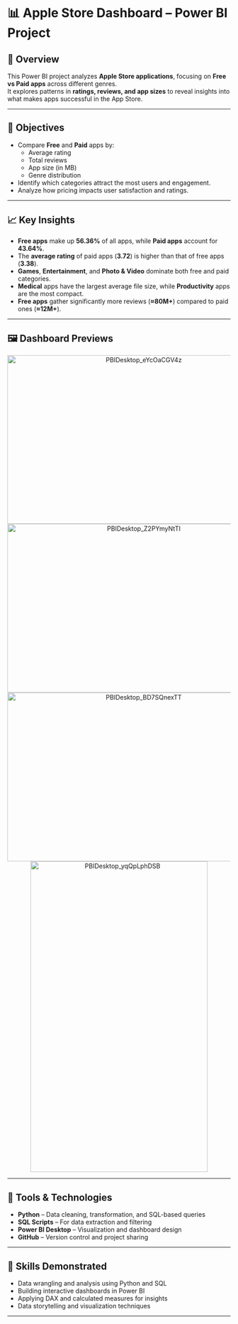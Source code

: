 # 📊 Apple Store Dashboard – Power BI Project

## 📁 Overview
This Power BI project analyzes **Apple Store applications**, focusing on **Free vs Paid apps** across different genres.  
It explores patterns in **ratings, reviews, and app sizes** to reveal insights into what makes apps successful in the App Store.

---

## 🎯 Objectives
- Compare **Free** and **Paid** apps by:
  - Average rating  
  - Total reviews  
  - App size (in MB)  
  - Genre distribution  
- Identify which categories attract the most users and engagement.  
- Analyze how pricing impacts user satisfaction and ratings.

---

## 📈 Key Insights
- **Free apps** make up **56.36%** of all apps, while **Paid apps** account for **43.64%**.  
- The **average rating** of paid apps (**3.72**) is higher than that of free apps (**3.38**).  
- **Games**, **Entertainment**, and **Photo & Video** dominate both free and paid categories.  
- **Medical** apps have the largest average file size, while **Productivity** apps are the most compact.  
- **Free apps** gather significantly more reviews (**≈80M+**) compared to paid ones (**≈12M+**).

---

## 🖼️ Dashboard Previews
<p align="center">
<img src="https://github.com/user-attachments/assets/bfbd315e-f323-4941-a374-c29156c854fc" width="600" height="380" alt="PBIDesktop_eYcOaCGV4z" />
<img src="https://github.com/user-attachments/assets/52e2f23e-6964-4efc-9676-20304e5693be" width="600" height="380" alt="PBIDesktop_Z2PYmyNtTI" />
<img src="https://github.com/user-attachments/assets/eebe6e82-99e8-4cf6-86c2-4a89a5a04667" width="600" height="380" alt="PBIDesktop_BD7SQnexTT" />
<img src="https://github.com/user-attachments/assets/c18cdb13-6eb9-4e9c-ad59-5925c3464e16" width="400" height="700" alt="PBIDesktop_yqQpLphDSB" />
</p>

---

## 🧮 Tools & Technologies
- **Python** – Data cleaning, transformation, and SQL-based queries  
- **SQL Scripts** – For data extraction and filtering  
- **Power BI Desktop** – Visualization and dashboard design  
- **GitHub** – Version control and project sharing  

---

## 🧠 Skills Demonstrated
- Data wrangling and analysis using Python and SQL  
- Building interactive dashboards in Power BI  
- Applying DAX and calculated measures for insights  
- Data storytelling and visualization techniques  

---

